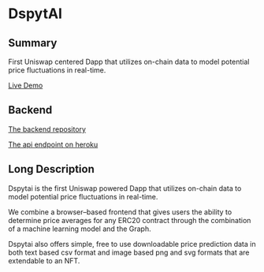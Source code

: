 # DspytAI

## Summary

First Uniswap centered Dapp that utilizes on-chain data to model potential price fluctuations in real-time.

[Live Demo](https://dspytai.vercel.app/)

## Backend

[The backend repository](https://github.com/dspytdao/Heroku_Graph_ML)

[The api endpoint on heroku](https://dspyt.herokuapp.com/)

## Long Description
Dspytai is the first Uniswap powered Dapp that utilizes on-chain data to model potential price fluctuations in real-time.

We combine a browser–based frontend that gives users the ability to determine price averages for any ERC20 contract through the combination of a machine learning model and the Graph. 

Dspytai also offers simple, free to use downloadable price prediction data in both text based csv format and image based png and svg formats that are extendable to an NFT.
